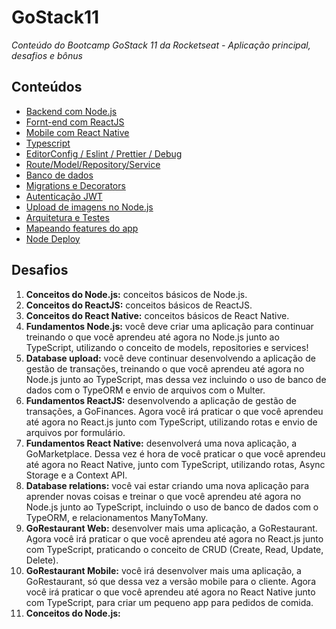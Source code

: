 # GoStack11
*Conteúdo do Bootcamp GoStack 11 da Rocketseat - Aplicação principal, desafios e bônus*

## Conteúdos

- [Backend com Node.js](https://www.notion.so/Back-end-com-Node-js-422b60dbb8934dbab4b51f65919c5d01)
- [Fornt-end com ReactJS](https://www.notion.so/Front-end-com-ReactJS-d99409f6ef07494b8a8816783a6271e7)
- [Mobile com React Native](https://www.notion.so/Mobile-com-React-Native-9dd9546efaf642998786fd9b8eec955c)
- [Typescript](https://www.notion.so/TypeScript-5911b7f299c945089b60e8eb339cffd3)
- [EditorConfig / Eslint / Prettier / Debug](https://www.notion.so/EditorConfig-Eslint-Prettier-Debug-ff985d36d4184e63916b9dc48d8abab3)
- [Route/Model/Repository/Service](https://www.notion.so/Route-Model-Repository-Service-8a738227b0f94eefa054626140a2ee0c)
- [Banco de dados](https://www.notion.so/Banco-de-Dados-127a24a15dac47c581d6e37559468089)
- [Migrations e Decorators](https://www.notion.so/Migrations-Decorators-a4f8a974eb774989981336f7e0c59d21)
- [Autenticação JWT](https://www.notion.so/Autentica-o-JWT-151150dc5c634fdf8b6062a76214f786)
- [Upload de imagens no Node.js](https://www.notion.so/Upload-de-imagens-no-Node-5db960015c4c4e60badb75deb3aef9a0)
- [Arquitetura e Testes](https://www.notion.so/Arquitetura-e-Testes-2ba6875ed98d45d981859ff98c1a7ba3)
- [Mapeando features do app](https://www.notion.so/Mapeando-features-da-app-211d26e886884cad9d34aee8a9fdb2b5)
- [Node Deploy](https://www.notion.so/Node-Deploy-2fdc0f16ecb14fb093195e0208d7034b)

## Desafios

  1. **Conceitos do Node.js:** conceitos básicos de Node.js.
  2. **Conceitos do ReactJS:** conceitos básicos de ReactJS.
  3. **Conceitos do React Native:** conceitos básicos de React Native.
  4. **Fundamentos Node.js:** você deve criar uma aplicação para continuar treinando o que você aprendeu até agora no Node.js junto ao TypeScript, utilizando o conceito de models, repositories e services!
  5. **Database upload:** você deve continuar desenvolvendo a aplicação de gestão de transações, treinando o que você aprendeu até agora no Node.js junto ao TypeScript, mas dessa vez incluindo o uso de banco de dados com o TypeORM e envio de arquivos com o Multer.
  6. **Fundamentos ReactJS:** desenvolvendo a aplicação de gestão de transações, a GoFinances. Agora você irá praticar o que você aprendeu até agora no React.js junto com TypeScript, utilizando rotas e envio de arquivos por formulário.
  7. **Fundamentos React Native:** desenvolverá uma nova aplicação, a GoMarketplace. Dessa vez é hora de você praticar o que você aprendeu até agora no React Native, junto com TypeScript, utilizando rotas, Async Storage e a Context API.
  8. **Database relations:** você vai estar criando uma nova aplicação para aprender novas coisas e treinar o que você aprendeu até agora no Node.js junto ao TypeScript, incluindo o uso de banco de dados com o TypeORM, e relacionamentos ManyToMany.
  9. **GoRestaurant Web:** desenvolver mais uma aplicação, a GoRestaurant. Agora você irá praticar o que você aprendeu até agora no React.js junto com TypeScript, praticando o conceito de CRUD (Create, Read, Update, Delete).
  10. **GoRestaurant Mobile:** você irá desenvolver mais uma aplicação, a GoRestaurant, só que dessa vez a versão mobile para o cliente. Agora você irá praticar o que você aprendeu até agora no React Native junto com TypeScript, para criar um pequeno app para pedidos de comida.
  11. **Conceitos do Node.js:**
